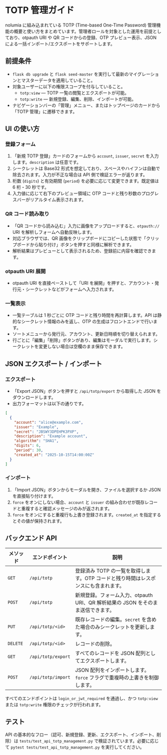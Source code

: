 # TOTP 管理ガイド

nolumia に組み込まれている TOTP (Time-based One-Time Password) 管理機能の概要と使い方をまとめています。管理者ロールを対象とした運用を前提としており、otpauth URI や QR コードからの登録、OTP プレビュー表示、JSON による一括インポート/エクスポートをサポートします。

## 前提条件

- `flask db upgrade` と `flask seed-master` を実行して最新のマイグレーションとマスターデータを適用していること。
- 対象ユーザーに以下の権限スコープを付与していること。
  - `totp:view` — TOTP 一覧の閲覧とエクスポートが可能。
  - `totp:write` — 新規登録、編集、削除、インポートが可能。
- ナビゲーションバーの「管理」メニュー、またはトップページのカードから「TOTP 管理」に遷移できます。

## UI の使い方

### 登録フォーム

1. 「新規 TOTP 登録」カードのフォームから `account`, `issuer`, `secret` を入力します。`description` は任意です。
2. シークレットは Base32 形式を想定しており、スペースやハイフンは自動で除去されます。入力が不正な場合は API 側で検証エラーが返ります。
3. 桁数 (`digits`) と有効期間 (`period`) を必要に応じて変更できます。既定値は 6 桁・30 秒です。
4. 入力値に応じて右下のプレビュー領域に OTP コードと残り秒数のプログレスバーがリアルタイム表示されます。

### QR コード読み取り

- 「QR コードから読み込む」入力に画像をアップロードすると、`otpauth://` URI を解析しフォームへ自動反映します。
- 対応ブラウザでは、QR 画像をクリップボードにコピーした状態で「クリップボードから貼り付け」ボタンを押すと同様に解析できます。
- 解析結果はプレビューとして表示されるため、登録前に内容を確認できます。

### otpauth URI 展開

- otpauth URI を直接ペーストして「URI を展開」を押すと、アカウント・発行元・シークレットなどがフォームへ入力されます。

### 一覧表示

- 一覧テーブルは 1 秒ごとに OTP コードと残り時間を再計算します。API は静的なシークレット情報のみを返し、OTP の生成はフロントエンドで行います。
- ソートメニューから発行元、アカウント、更新日時順を切り替えられます。
- 行ごとに「編集」「削除」ボタンがあり、編集はモーダルで実行します。シークレットを変更しない場合は空欄のまま保存できます。

## JSON エクスポート / インポート

### エクスポート

- 「Export JSON」ボタンを押すと `/api/totp/export` から取得した JSON をダウンロードします。
- 出力フォーマットは以下の通りです。

```json
[
  {
    "account": "alice@example.com",
    "issuer": "Example",
    "secret": "JBSWY3DPEHPK3PXP",
    "description": "Example account",
    "algorithm": "SHA1",
    "digits": 6,
    "period": 30,
    "created_at": "2025-10-15T14:00:00Z"
  }
]
```

### インポート

1. 「Import JSON」ボタンからモーダルを開き、ファイルを選択するか JSON を直接貼り付けます。
2. `force` をオンにしない場合、`account` と `issuer` の組み合わせが既存レコードと重複すると確認メッセージのみが返されます。
3. `force` をオンにすると重複行も上書き登録されます。`created_at` を指定するとその値が保持されます。

## バックエンド API

| メソッド | エンドポイント | 説明 |
| --- | --- | --- |
| `GET` | `/api/totp` | 登録済み TOTP の一覧を取得します。OTP コードと残り時間はレスポンスにも含まれます。 |
| `POST` | `/api/totp` | 新規登録。フォーム入力、otpauth URI、QR 解析結果の JSON をそのまま送信できます。 |
| `PUT` | `/api/totp/<id>` | 既存レコードの編集。`secret` を含めた場合のみシークレットを更新します。 |
| `DELETE` | `/api/totp/<id>` | レコードの削除。 |
| `GET` | `/api/totp/export` | すべてのレコードを JSON 配列としてエクスポートします。 |
| `POST` | `/api/totp/import` | JSON 配列をインポートします。`force` フラグで重複時の上書きを制御します。 |

すべてのエンドポイントは `login_or_jwt_required` を通過し、かつ `totp:view` または `totp:write` 権限のチェックが行われます。

## テスト

API の基本的なフロー（認可、新規登録、更新、エクスポート、インポート、削除）は `tests/test_api_totp_management.py` で検証されています。必要に応じて `pytest tests/test_api_totp_management.py` を実行してください。
